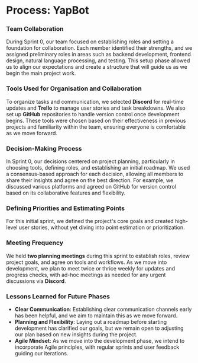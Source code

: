 # Process: YapBot

### Team Collaboration

During Sprint 0, our team focused on establishing roles and setting a foundation for collaboration. Each member identified their strengths, and we assigned preliminary roles in areas such as backend development, frontend design, natural language processing, and testing. This setup phase allowed us to align our expectations and create a structure that will guide us as we begin the main project work.

### Tools Used for Organisation and Collaboration

To organize tasks and communication, we selected **Discord** for real-time updates and **Trello** to manage user stories and task breakdowns. We also set up **GitHub** repositories to handle version control once development begins. These tools were chosen based on their effectiveness in previous projects and familiarity within the team, ensuring everyone is comfortable as we move forward.

### Decision-Making Process

In Sprint 0, our decisions centered on project planning, particularly in choosing tools, defining roles, and establishing an initial roadmap. We used a consensus-based approach for each decision, allowing all members to share their insights and agree on the best direction. For example, we discussed various platforms and agreed on GitHub for version control based on its collaborative features and flexibility.

### Defining Priorities and Estimating Points

For this initial sprint, we defined the project's core goals and created high-level user stories, without yet diving into point estimation or prioritization.

### Meeting Frequency

We held **two planning meetings** during this sprint to establish roles, review project goals, and agree on tools and workflows. As we move into development, we plan to meet twice or thrice weekly for updates and progress checks, with ad-hoc meetings as needed for any urgent discussions via **Discord**.

### Lessons Learned for Future Phases

- **Clear Communication**: Establishing clear communication channels early has been helpful, and we aim to maintain this as we move forward.
- **Planning and Flexibility**: Laying out a roadmap before starting development has clarified our goals, but we remain open to adjusting our plan based on new insights during the project.
- **Agile Mindset**: As we move into the development phase, we intend to incorporate Agile principles, with regular sprints and user feedback guiding our iterations.
